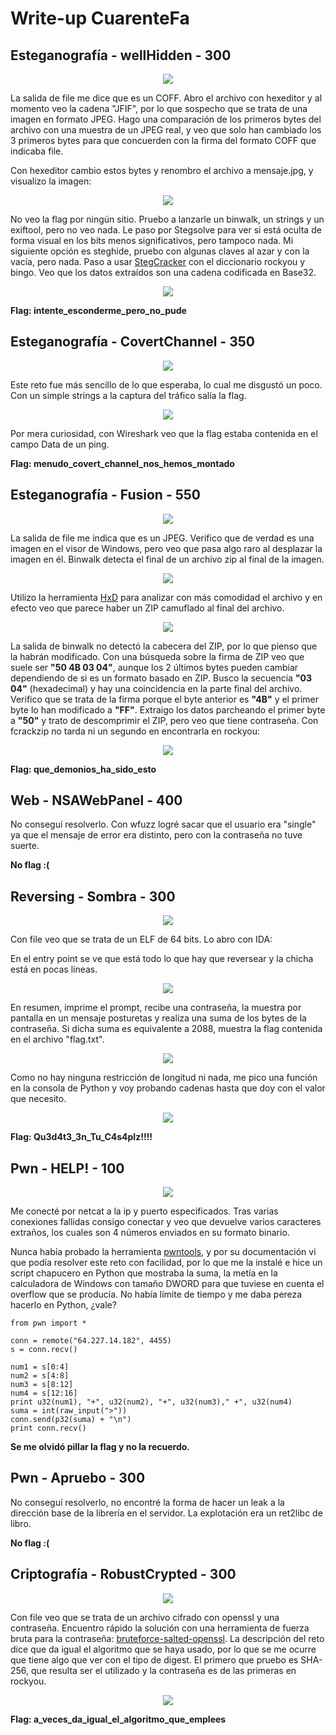 # Write-up CuarenteFa

## Esteganografía - wellHidden - 300
<p align="center">
  <img src="images/well-hidden-0.png">
</p>

La salida de file me dice que es un COFF. Abro el archivo con hexeditor y al momento veo la cadena "JFIF", por lo que sospecho que se trata de una imagen en formato JPEG. Hago una comparación de los primeros bytes del archivo con una muestra de un JPEG real, y veo que solo han cambiado los 3 primeros bytes para que concuerden con la firma del formato COFF que indicaba file.

Con hexeditor cambio estos bytes y renombro el archivo a mensaje.jpg, y visualizo la imagen:

<p align="center">
  <img src="images/well-hidden-1.png">
</p>

No veo la flag por ningún sitio. Pruebo a lanzarle un binwalk, un strings y un exiftool, pero no veo nada. Le paso por Stegsolve para ver si está oculta de forma visual en los bits menos significativos, pero tampoco nada. Mi siguiente opción es steghide, pruebo con algunas claves al azar y con la vacía, pero nada. Paso a usar <a href="https://github.com/Paradoxis/StegCracker" target="_blank">StegCracker</a> con el diccionario rockyou y bingo. Veo que los datos extraídos son una cadena codificada en Base32.

<p align="center">
  <img src="images/well-hidden-2.png">
</p>

**Flag: intente_esconderme_pero_no_pude**


## Esteganografía - CovertChannel - 350
<p align="center">
  <img src="images/covert-channel-0.png">
</p>

Este reto fue más sencillo de lo que esperaba, lo cual me disgustó un poco. Con un simple strings a la captura del tráfico salía la flag.

<p align="center">
  <img src="images/covert-channel-1.png">
</p>

Por mera curiosidad, con Wireshark veo que la flag estaba contenida en el campo Data de un ping.

**Flag: menudo_covert_channel_nos_hemos_montado**


## Esteganografía - Fusion - 550
<p align="center">
  <img src="images/fusion-0.png">
</p>

La salida de file me indica que es un JPEG. Verifico que de verdad es una imagen en el visor de Windows, pero veo que pasa algo raro al desplazar la imagen en él. Binwalk detecta el final de un archivo zip al final de la imagen. 

<p align="center">
  <img src="images/fusion-1.png">
</p>

Utilizo la herramienta <a href="https://mh-nexus.de/en/hxd/" target="_blank">HxD</a> para analizar con más comodidad el archivo y en efecto veo que parece haber un ZIP camuflado al final del archivo.

<p align="center">
  <img src="images/fusion-2.png">
</p>

La salida de binwalk no detectó la cabecera del ZIP, por lo que pienso que la habrán modificado. Con una búsqueda sobre la firma de ZIP veo que suele ser **"50 4B 03 04"**, aunque los 2 últimos bytes pueden cambiar dependiendo de si es un formato basado en ZIP. Busco la secuencia **"03 04"** (hexadecimal) y hay una coincidencia en la parte final del archivo. Verifico que se trata de la firma porque el byte anterior es **"4B"** y el primer byte lo han modificado a **"FF"**. Extraigo los datos parcheando el primer byte a **"50"** y trato de descomprimir el ZIP, pero veo que tiene contraseña. Con fcrackzip no tarda ni un segundo en encontrarla en rockyou:

<p align="center">
  <img src="images/fusion-3.png">
</p>

**Flag: que_demonios_ha_sido_esto**


## Web - NSAWebPanel - 400

No conseguí resolverlo. Con wfuzz logré sacar que el usuario era "single" ya que el mensaje de error era distinto, pero con la contraseña no tuve suerte.

**No flag :(**


## Reversing - Sombra - 300
<p align="center">
  <img src="images/sombra-0.png">
</p>

Con file veo que se trata de un ELF de 64 bits. Lo abro con IDA:

En el entry point se ve que está todo lo que hay que reversear y la chicha está en pocas líneas.

<p align="center">
  <img src="images/sombra-1.png">
</p>

En resumen, imprime el prompt, recibe una contraseña, la muestra por pantalla en un mensaje posturetas y realiza una suma de los bytes de la contraseña. Si dicha suma es equivalente a 2088, muestra la flag contenida en el archivo "flag.txt".

<p align="center">
  <img src="images/sombra-2.png">
</p>

Como no hay ninguna restricción de longitud ni nada, me pico una función en la consola de Python y voy probando cadenas hasta que doy con el valor que necesito.

<p align="center">
  <img src="images/sombra-3.png">
</p>

**Flag: Qu3d4t3_3n_Tu_C4s4plz!!!!**

## Pwn - HELP! - 100
<p align="center">
  <img src="images/help-0.png">
</p>

Me conecté por netcat a la ip y puerto especificados. Tras varias conexiones fallidas consigo conectar y veo que devuelve varios caracteres extraños, los cuales son 4 números enviados en su formato binario.

Nunca había probado la herramienta <a href="https://github.com/Gallopsled/pwntools" target="_blank">pwntools</a>, y por su documentación vi que podía resolver este reto con facilidad, por lo que me la instalé e hice un script chapucero en Python que mostraba la suma, la metía en la calculadora de Windows con tamaño DWORD para que tuviese en cuenta el overflow que se producía. No había límite de tiempo y me daba pereza hacerlo en Python, ¿vale?

```
from pwn import *

conn = remote("64.227.14.182", 4455)
s = conn.recv()

num1 = s[0:4]
num2 = s[4:8]
num3 = s[8:12]
num4 = s[12:16]
print u32(num1), "+", u32(num2), "+", u32(num3)," +", u32(num4)
suma = int(raw_input(">"))
conn.send(p32(suma) + "\n")
print conn.recv()
```

**Se me olvidó pillar la flag y no la recuerdo.**

## Pwn - Apruebo - 300

No conseguí resolverlo, no encontré la forma de hacer un leak a la dirección base de la librería en el servidor. La explotación era un ret2libc de libro.

**No flag :(**

## Criptografía - RobustCrypted - 300
<p align="center">
  <img src="images/robust-0.png">
</p>

Con file veo que se trata de un archivo cifrado con openssl y una contraseña. Encuentro rápido la solución con una herramienta de fuerza bruta para la contraseña: <a href="https://github.com/glv2/bruteforce-salted-openssl" target="_blank">bruteforce-salted-openssl</a>. La descripción del reto dice que da igual el algoritmo que se haya usado, por lo que se me ocurre que tiene algo que ver con el tipo de digest. El primero que pruebo es SHA-256, que resulta ser el utilizado y la contraseña es de las primeras en rockyou.

<p align="center">
  <img src="images/robust-1.png">
</p>

**Flag: a_veces_da_igual_el_algoritmo_que_emplees**